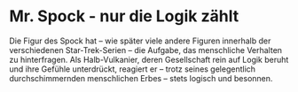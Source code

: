 # Mr. Spock - nur die Logik zählt

Die Figur des Spock hat – wie später viele andere Figuren innerhalb der verschiedenen 
Star-Trek-Serien – die Aufgabe, das menschliche Verhalten zu hinterfragen. 
Als Halb-Vulkanier, deren Gesellschaft rein auf Logik beruht und ihre Gefühle unterdrückt, 
reagiert er – trotz seines gelegentlich durchschimmernden menschlichen Erbes – stets logisch und besonnen. 
